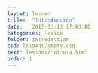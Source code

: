 ```yaml
---
layout: lesson 
title:  "Introducción"
date:   2017-01-13 17:00:00
categories: lesson 
folder: introduction
csd: lessons/empty.csd
text: lessons/intro-a.html
order: 1
---
```


